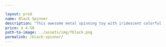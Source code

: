 ```yaml
---

layout: prod
name: Black Spinner
description: "This awesome metal spinning toy with iridescent colorful finish can be a perfect gift "
price: $ 4.50
path-to-image: ../assets/img/fblack.png
permalink: /black-spinner/
---
```

